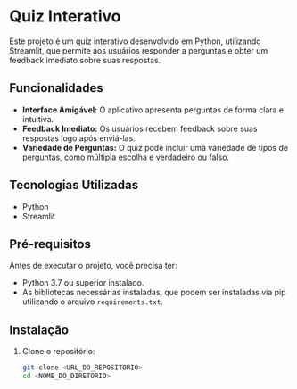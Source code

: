 # Quiz Interativo

Este projeto é um quiz interativo desenvolvido em Python, utilizando Streamlit, que permite aos usuários responder a perguntas e obter um feedback imediato sobre suas respostas.

## Funcionalidades

- **Interface Amigável:** O aplicativo apresenta perguntas de forma clara e intuitiva.
- **Feedback Imediato:** Os usuários recebem feedback sobre suas respostas logo após enviá-las.
- **Variedade de Perguntas:** O quiz pode incluir uma variedade de tipos de perguntas, como múltipla escolha e verdadeiro ou falso.

## Tecnologias Utilizadas

- Python
- Streamlit

## Pré-requisitos

Antes de executar o projeto, você precisa ter:

- Python 3.7 ou superior instalado.
- As bibliotecas necessárias instaladas, que podem ser instaladas via pip utilizando o arquivo `requirements.txt`.

## Instalação

1. Clone o repositório:

   ```bash
   git clone <URL_DO_REPOSITORIO>
   cd <NOME_DO_DIRETORIO>
